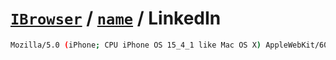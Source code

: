 # [`IBrowser`](/api/main/get-browser.md) / [`name`](../name.md) / LinkedIn

```sh
Mozilla/5.0 (iPhone; CPU iPhone OS 15_4_1 like Mac OS X) AppleWebKit/605.1.15 (KHTML, like Gecko) Mobile/15E148 [LinkedInApp]
```